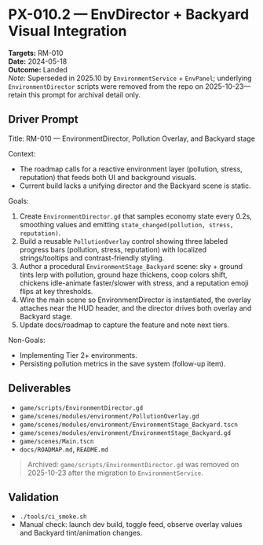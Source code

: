 # PX-010.2 — EnvDirector + Backyard Visual Integration
**Targets:** RM-010  
**Date:** 2024-05-18  
**Outcome:** Landed  
*Note:* Superseded in 2025.10 by `EnvironmentService` + `EnvPanel`; underlying `EnvironmentDirector` scripts were removed from the repo on 2025-10-23—retain this prompt for archival detail only.

## Driver Prompt
Title: RM-010 — EnvironmentDirector, Pollution Overlay, and Backyard stage

Context:
- The roadmap calls for a reactive environment layer (pollution, stress, reputation) that feeds both UI and background visuals.
- Current build lacks a unifying director and the Backyard scene is static.

Goals:
1. Create `EnvironmentDirector.gd` that samples economy state every 0.2s, smoothing values and emitting `state_changed(pollution, stress, reputation)`.
2. Build a reusable `PollutionOverlay` control showing three labeled progress bars (pollution, stress, reputation) with localized strings/tooltips and contrast-friendly styling.
3. Author a procedural `EnvironmentStage_Backyard` scene: sky + ground tints lerp with pollution, ground haze thickens, coop colors shift, chickens idle-animate faster/slower with stress, and a reputation emoji flips at key thresholds.
4. Wire the main scene so EnvironmentDirector is instantiated, the overlay attaches near the HUD header, and the director drives both overlay and Backyard stage.
5. Update docs/roadmap to capture the feature and note next tiers.

Non-Goals:
- Implementing Tier 2+ environments.
- Persisting pollution metrics in the save system (follow-up item).

## Deliverables
- `game/scripts/EnvironmentDirector.gd`
- `game/scenes/modules/environment/PollutionOverlay.gd`
- `game/scenes/modules/environment/EnvironmentStage_Backyard.tscn`
- `game/scenes/modules/environment/EnvironmentStage_Backyard.gd`
- `game/scenes/Main.tscn`
- `docs/ROADMAP.md`, `README.md`

> Archived: `game/scripts/EnvironmentDirector.gd` was removed on 2025-10-23 after the migration to `EnvironmentService`.

## Validation
- `./tools/ci_smoke.sh`
- Manual check: launch dev build, toggle feed, observe overlay values and Backyard tint/animation changes.
